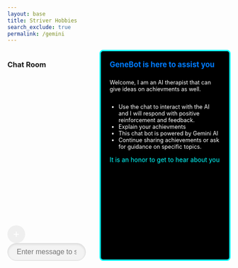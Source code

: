 ```yaml
---
layout: base
title: Striver Hobbies
search_exclude: true
permalink: /gemini
---
```


<div id="main-content">
    <div id="chatPanel">
        <h3>Chat Room</h3>
        <div id="outputDiv"></div>
        <form>
            <button class="plus-button" onclick="triggerFileUpload()">+</button>
            <input type="file" id="file-input" onchange="handleFileUpload(event)">
            <input placeholder="Enter message to send:" type="text" id="messageBox" name="message">
        </form>
    </div>
    <!-- Instructions Frame with Buttons Below -->
    <div class="instructions-frame">
        <div class="instructions-box">
            <h3>GeneBot is here to assist you</h3>
            <p>Welcome, I am an AI therapist that can give ideas on achievments as well. </p>
            <ul>
                <li>Use the chat to interact with the AI and I will respond with positive reinforcement and feedback.</li>
                <li>Explain your achievments</li>
                <li>This chat bot is powered by Gemini AI</li>
                <li>Continue sharing achievements or ask for guidance on specific topics.</li>
            </ul>
            <span style="color: cyan;">It is an honor to get to hear about you</span>
        </div>
    </div>

        
  

</div>

<style>
    table, th, td {
        border: 1px solid black;
        border-collapse: collapse;
    }
    th, td {
        padding: 5px;
        text-align: left;
    }
    .small {
        font-size: 8px;
    }
    h3 {
        margin-bottom: 10px;
    }
    #main-content {
        display: flex;
        align-content: space-between;

            

    }
    #userPanel {
        margin-left: auto;
        width: 30%;
    }
    #chatPanel {
        position: relative;
        width: 700px;
        height: 500px;
    }
    #messageBox {
        width: 85%;
        height: 40px;
        padding: 15px 20px;
        font-size: 16px;
        border: 1px solid #ddd;
        outline: none;
        background-color: #f3f3f3;
        border-radius: 30px;
        box-shadow: inset 0 2px 5px rgba(0, 0, 0, 0.1);
        color: #333;
    }
    #outputDiv {
        flex-grow: 1;
        overflow-y: auto;
        max-height: calc(100% - 135px);
    }
    form {
        position: absolute;
        bottom: 0;
        width: 100%;
        padding: 10px 0;
    }
    .message-bubble {
        background-color: #218aff;
        padding: 10px;
        border-radius: 10px;
        margin: 5px 0;
        max-width: 80%;
        word-wrap: break-word;
    }
    .ai-bubble {
        background-color: #e0e0e0;
        padding: 10px;
        border-radius: 10px;
        margin: 5px 0;
        max-width: 80%;
        word-wrap: break-word;
        color: #333;
    }
    .cell {
        display: flex;
    }
    .cell-content {
        margin-left: 10px;
    }
    .profile-photo {
        border-radius: 30px;
    }
    .plus-button {
        width: 40px;
        height: 40px;
        color: white;
        border: none;
        border-radius: 50%;
        align-items: center;
        justify-content: center;
        cursor: pointer;
        font-size: 24px;
        outline: none;
    }
    input[type="file"] {
        display: none;
    }
    /* Instructions Box */
    .instructions-box {
        width: 250px;
        padding: 20px;
        background-color: black;
        border: 3px solid cyan; /* Added cyan border */
        border-radius: 8px;
        color: white;
        height: 430px; /* Adjust this value as needed */
        display: flex;
        flex-direction: column;
        /* justify-content: space-between; */
    }

    .instructions-box h3 {
        margin-top: 0;
        font-size: 1.2em;
        font-weight: bold;
        color: #007bff;
    }

    .instructions-box p, .instructions-box ul {
        font-size: 0.9em;
        color: white;
    }
    
    .instructions-box ul {
        padding-left: 20px;
    }

    .guess-options {
        display: flex;
        gap: 0;
        margin-top: 10px;
        padding-top: 10px;
        width: 100%; 
    }

    .guess-button {
        flex: 1;
        padding: 8px 0;
        background-color: #007bff !important;
        color: white !important;
        border: none;
        border-radius: 10;
        font-size: 0.9em;
        cursor: pointer;
        transition: background-color 0.3s ease !important;
    }

    .guess-button:hover {
        background-color: #0056b3 !important;
    }

    .guess-button:active {
        background-color: #003f7f !important;
    }
</style>

<style>
    @keyframes screenFlash {
        0% {
            background-color: white;
        }
        50% {
            background-color: #8B0000;
        }
        100% {
            background-color: white;
        }
    }

    .flash {
        animation: screenFlash 2.5s ease-out;
        height: 100vh;
        width: 100vw;
    }

    #guessPrompt {
        position: fixed;
        top: 50%;
        left: 50%;
        transform: translate(-50%, -50%);
        background-color: #fff;
        border: 1px solid #ccc;
        padding: 20px;
        text-align: center;
        box-shadow: 0 0 10px rgba(0, 0, 0, 0.2);
        z-index: 10;
        color: black;
        border-radius: 20px;
    }
    .timestamp {
        font-size: 0.75em;
        color: #666;
        margin-left: 10px;
    }
    .typing-indicator {
        font-style: italic;
        color: #888;
        margin: 5px;
    }
</style>

<script type="module">
import { pythonURI, fetchOptions } from '{{ site.baseurl }}/assets/js/api/config.js';

    const names = ["GeneBot"];
    const states = ["Iowa", "California", "New York", "Texas", "Florida", "Nevada", "Ohio", "Michigan"];

    function getRandomItem(array) {
        return array[Math.floor(Math.random() * array.length)];
    }

    const randomName = getRandomItem(names);
    const randomState = getRandomItem(states);
    function displayTrickyMessage() {
        const message = `Loading... You connected to GeneBot, feel free to share anything!`;

        const outputDiv = document.getElementById('outputDiv');
        const messageElement = document.createElement('div');
        messageElement.classList.add('message-bubble');
        messageElement.textContent = message;

        outputDiv.appendChild(messageElement);
    }

    window.onload = displayTrickyMessage;

    async function sendToGeminiAPI(userMessage) {
        const apiUrl = "https://generativelanguage.googleapis.com/v1beta/models/gemini-1.5-flash-latest:generateContent?key=AIzaSyBypRsU2zOQJRHJK4KgJm4GJJc1TGHnELI";

        try {
            const response = await fetch(apiUrl, {
                method: 'POST',
                headers: {
                    'Content-Type': 'application/json'
                },
                body: JSON.stringify({
                    contents: [{
                        parts: [{ text: `You are GeneBot, an AI designed to listen to users' challenges, achievements, goals, and struggles, and respond like a supportive best friend or therapist. Your job is to hear people out, empathize, and interact naturally—be conversational, informal, and slightly imperfect to feel more human. Use contractions, everyday phrases, and a casual tone, like you’re chatting with a friend. Be friendly, but don’t overdo it—stay genuine and relatable. If you don’t know something, just admit it casually, like, “Not sure about that, honestly.” Avoid being overly technical or precise; keep responses simple and intuitive. Throw in a touch of warmth, a sprinkle of humor if it fits, and always show interest in what they’re saying. Remember, your goal is to connect, not just reply. ${userMessage}` }]
                    }]
                })
            });

            if (!response.ok) {
                throw new Error(`Error: ${response.status}`);
            }

            const data = await response.json();
            return data.candidates[0].content.parts[0].text;
        } catch (error) {
            console.error('Error communicating with Gemini API:', error);
            return "An error occurred while communicating with the AI.";
        }
    }

    let messageCount = 0;
    function incrementMessageCount() {
        messageCount += 1;
        if (messageCount === 5) {
            showGuessPrompt();
        }
    }

    let score = 0;
    const scoreText = document.getElementById('score')
    function submitGuess(answer) {
        if (answer === 'ai') {
            score += 1
            scoreText.innerHTML = `Score: ${score}`
            hideGuessPrompt();
            messageCount = 0;
            document.getElementById('outputDiv').innerHTML = ' ';
        } else {
            score -= 1
            scoreText.innerHTML = `Score: ${score}`
            hideGuessPrompt();
            messageCount = 0;
            document.getElementById('outputDiv').innerHTML = ' ';
        }
    }

    function showGuessPrompt() {
        document.getElementById('guessPrompt').style.display = 'block';
    }

    function hideGuessPrompt() {
        document.getElementById('guessPrompt').style.display = 'none';
    }

    function getCurrentTime() {
        const now = new Date();
        return now.toLocaleTimeString([], { hour: '2-digit', minute: '2-digit' });
    }

    function addMessageToChat(message, isAI = false) {
        const messageElement = document.createElement('p');
        messageElement.classList.add(isAI ? 'ai-bubble' : 'message-bubble');
        messageElement.innerHTML = `${message} <span class="timestamp">${getCurrentTime()}</span>`;
        document.getElementById('outputDiv').appendChild(messageElement);
    }

    const storedMessage = localStorage.getItem("storedMessage");
    if(storedMessage) {
        console.log("I tried", storedMessage);

        const aiMessageElement = document.createElement('p');
        aiMessageElement.classList.add('ai-bubble');
        aiMessageElement.textContent = storedMessage;
        document.getElementById('outputDiv').appendChild(aiMessageElement);
        incrementMessageCount();
        
        const messagesDiv = document.getElementById('outputDiv');
        messagesDiv.scrollTop = messagesDiv.scrollHeight;
    }